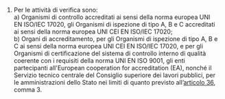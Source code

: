 1. Per le attività di verifica sono:<br>a) Organismi di controllo accreditati ai sensi della norma europea UNI EN ISO/IEC 17020, gli Organismi di ispezione di tipo A, B e C accreditati ai sensi della norma europea UNI CEI EN ISO/IEC 17020;<br>b) Organi di accreditamento, per gli Organismi di ispezione di tipo A, B e C ai sensi della norma europea UNI CEI EN ISO/IEC 17020, e per gli Organismi di certificazione del sistema di controllo interno di qualità coerente con i requisiti della norma UNI EN ISO 9001, gli enti partecipanti all'European cooperation for accreditation (EA), nonché il Servizio tecnico centrale del Consiglio superiore dei lavori pubblici, per le amministrazioni dello Stato nei limiti di quanto previsto all’[articolo 36](/allegato-1.7-articolo-36/1), comma 3.

